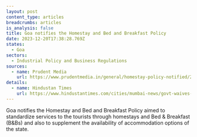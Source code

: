 ```yaml
---
layout: post
content_type: articles
breadcrumbs: articles
is_analysis: false
title: Goa notifies the Homestay and Bed and Breakfast Policy
date: 2023-12-20T17:38:28.769Z
states:
  - Goa
sectors:
  - Industrial Policy and Business Regulations
sources:
  - name: Prudent Media
    url: https://www.prudentmedia.in/general/homestay-policy-notified/28074.html
details:
  - name: Hindustan Times
    url: https://www.hindustantimes.com/cities/mumbai-news/govt-waives-increased-service-charges-for-56-mhada-colonies-in-mumbai-101702665940365.html
---
```

Goa notifies the Homestay and Bed and Breakfast Policy aimed to standardize services to the tourists through homestays and Bed & Breakfast (B&Bs) and also to supplement the availability of accommodation options of the state.